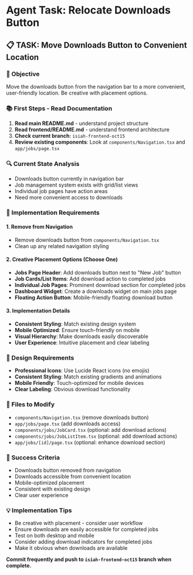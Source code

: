 # Agent Task: Relocate Downloads Button

## 📋 TASK: Move Downloads Button to Convenient Location

### 🎯 Objective
Move the downloads button from the navigation bar to a more convenient, user-friendly location. Be creative with placement options.

### 📚 First Steps - Read Documentation
1. **Read main README.md** - understand project structure
2. **Read frontend/README.md** - understand frontend architecture  
3. **Check current branch**: `isiah-frontend-oct15`
4. **Review existing components**: Look at `components/Navigation.tsx` and `app/jobs/page.tsx`

### 🔍 Current State Analysis
- Downloads button currently in navigation bar
- Job management system exists with grid/list views
- Individual job pages have action areas
- Need more convenient access to downloads

### 🎯 Implementation Requirements

#### 1. Remove from Navigation
- Remove downloads button from `components/Navigation.tsx`
- Clean up any related navigation styling

#### 2. Creative Placement Options (Choose One)
- **Jobs Page Header**: Add downloads button next to "New Job" button
- **Job Cards/List Items**: Add download action to completed jobs
- **Individual Job Pages**: Prominent download section for completed jobs
- **Dashboard Widget**: Create a downloads widget on main jobs page
- **Floating Action Button**: Mobile-friendly floating download button

#### 3. Implementation Details
- **Consistent Styling**: Match existing design system
- **Mobile Optimized**: Ensure touch-friendly on mobile
- **Visual Hierarchy**: Make downloads easily discoverable
- **User Experience**: Intuitive placement and clear labeling

### 🎨 Design Requirements
- **Professional Icons**: Use Lucide React icons (no emojis)
- **Consistent Styling**: Match existing gradients and animations
- **Mobile Friendly**: Touch-optimized for mobile devices
- **Clear Labeling**: Obvious download functionality

### 📁 Files to Modify
- `components/Navigation.tsx` (remove downloads button)
- `app/jobs/page.tsx` (add downloads access)
- `components/jobs/JobCard.tsx` (optional: add download actions)
- `components/jobs/JobListItem.tsx` (optional: add download actions)
- `app/jobs/[id]/page.tsx` (optional: enhance download section)

### 🚀 Success Criteria
- Downloads button removed from navigation
- Downloads accessible from convenient location
- Mobile-optimized placement
- Consistent with existing design
- Clear user experience

### 💡 Implementation Tips
- Be creative with placement - consider user workflow
- Ensure downloads are easily accessible for completed jobs
- Test on both desktop and mobile
- Consider adding download indicators for completed jobs
- Make it obvious when downloads are available

**Commit frequently and push to `isiah-frontend-oct15` branch when complete.**